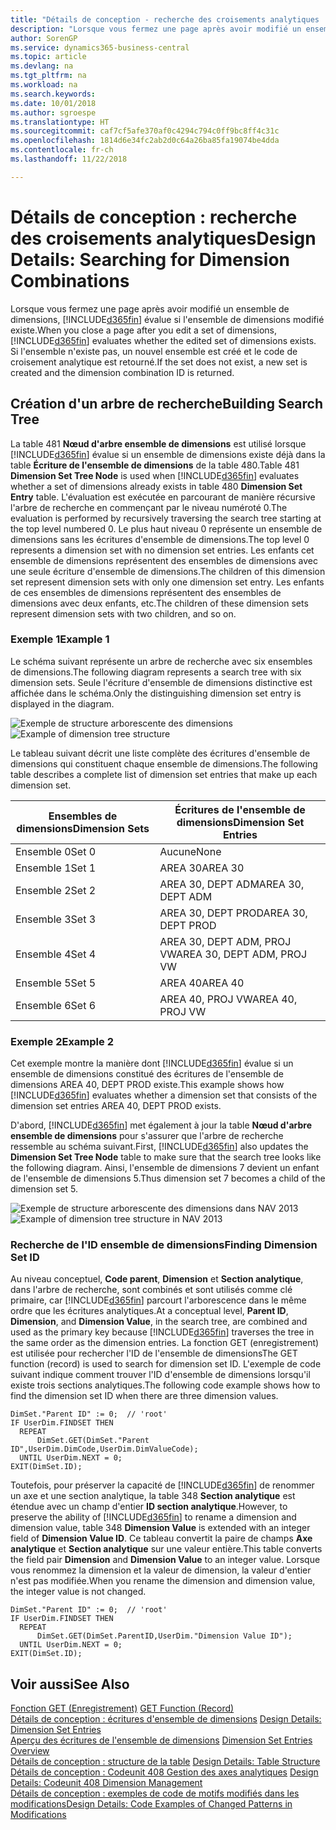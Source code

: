 ```yaml
---
title: "Détails de conception - recherche des croisements analytiques | Microsoft Docs"
description: "Lorsque vous fermez une page après avoir modifié un ensemble de dimensions, Business Central évalue si l'ensemble de dimensions modifié existe. Si l'ensemble n'existe pas, un nouvel ensemble est créé et le code de croisement analytique est retourné."
author: SorenGP
ms.service: dynamics365-business-central
ms.topic: article
ms.devlang: na
ms.tgt_pltfrm: na
ms.workload: na
ms.search.keywords: 
ms.date: 10/01/2018
ms.author: sgroespe
ms.translationtype: HT
ms.sourcegitcommit: caf7cf5afe370af0c4294c794c0ff9bc8ff4c31c
ms.openlocfilehash: 1814d6e34fc2ab2d0c64a26ba85fa19074be4dda
ms.contentlocale: fr-ch
ms.lasthandoff: 11/22/2018

---
```

# <a name="design-details-searching-for-dimension-combinations"></a><span data-ttu-id="e0cd8-104">Détails de conception : recherche des croisements analytiques</span><span class="sxs-lookup"><span data-stu-id="e0cd8-104">Design Details: Searching for Dimension Combinations</span></span>
<span data-ttu-id="e0cd8-105">Lorsque vous fermez une page après avoir modifié un ensemble de dimensions, [!INCLUDE[d365fin](includes/d365fin_md.md)] évalue si l'ensemble de dimensions modifié existe.</span><span class="sxs-lookup"><span data-stu-id="e0cd8-105">When you close a page after you edit a set of dimensions, [!INCLUDE[d365fin](includes/d365fin_md.md)] evaluates whether the edited set of dimensions exists.</span></span> <span data-ttu-id="e0cd8-106">Si l'ensemble n'existe pas, un nouvel ensemble est créé et le code de croisement analytique est retourné.</span><span class="sxs-lookup"><span data-stu-id="e0cd8-106">If the set does not exist, a new set is created and the dimension combination ID is returned.</span></span>  

## <a name="building-search-tree"></a><span data-ttu-id="e0cd8-107">Création d'un arbre de recherche</span><span class="sxs-lookup"><span data-stu-id="e0cd8-107">Building Search Tree</span></span>  
 <span data-ttu-id="e0cd8-108">La table 481 **Nœud d'arbre ensemble de dimensions** est utilisé lorsque [!INCLUDE[d365fin](includes/d365fin_md.md)] évalue si un ensemble de dimensions existe déjà dans la table **Écriture de l'ensemble de dimensions** de la table 480.</span><span class="sxs-lookup"><span data-stu-id="e0cd8-108">Table 481 **Dimension Set Tree Node** is used when [!INCLUDE[d365fin](includes/d365fin_md.md)] evaluates whether a set of dimensions already exists in table 480 **Dimension Set Entry** table.</span></span> <span data-ttu-id="e0cd8-109">L'évaluation est exécutée en parcourant de manière récursive l'arbre de recherche en commençant par le niveau numéroté 0.</span><span class="sxs-lookup"><span data-stu-id="e0cd8-109">The evaluation is performed by recursively traversing the search tree starting at the top level numbered 0.</span></span> <span data-ttu-id="e0cd8-110">Le plus haut niveau 0 représente un ensemble de dimensions sans les écritures d'ensemble de dimensions.</span><span class="sxs-lookup"><span data-stu-id="e0cd8-110">The top level 0 represents a dimension set with no dimension set entries.</span></span> <span data-ttu-id="e0cd8-111">Les enfants cet ensemble de dimensions représentent des ensembles de dimensions avec une seule écriture d'ensemble de dimensions.</span><span class="sxs-lookup"><span data-stu-id="e0cd8-111">The children of this dimension set represent dimension sets with only one dimension set entry.</span></span> <span data-ttu-id="e0cd8-112">Les enfants de ces ensembles de dimensions représentent des ensembles de dimensions avec deux enfants, etc.</span><span class="sxs-lookup"><span data-stu-id="e0cd8-112">The children of these dimension sets represent dimension sets with two children, and so on.</span></span>  

### <a name="example-1"></a><span data-ttu-id="e0cd8-113">Exemple 1</span><span class="sxs-lookup"><span data-stu-id="e0cd8-113">Example 1</span></span>  
 <span data-ttu-id="e0cd8-114">Le schéma suivant représente un arbre de recherche avec six ensembles de dimensions.</span><span class="sxs-lookup"><span data-stu-id="e0cd8-114">The following diagram represents a search tree with six dimension sets.</span></span> <span data-ttu-id="e0cd8-115">Seule l'écriture d'ensemble de dimensions distinctive est affichée dans le schéma.</span><span class="sxs-lookup"><span data-stu-id="e0cd8-115">Only the distinguishing dimension set entry is displayed in the diagram.</span></span>  

 <span data-ttu-id="e0cd8-116">![Exemple de structure arborescente des dimensions](media/nav2013_dimension_tree.png "Exemple de structure arborescente des dimensions")</span><span class="sxs-lookup"><span data-stu-id="e0cd8-116">![Example of dimension tree structure](media/nav2013_dimension_tree.png "Example of dimension tree structure")</span></span>  

 <span data-ttu-id="e0cd8-117">Le tableau suivant décrit une liste complète des écritures d'ensemble de dimensions qui constituent chaque ensemble de dimensions.</span><span class="sxs-lookup"><span data-stu-id="e0cd8-117">The following table describes a complete list of dimension set entries that make up each dimension set.</span></span>  

|<span data-ttu-id="e0cd8-118">Ensembles de dimensions</span><span class="sxs-lookup"><span data-stu-id="e0cd8-118">Dimension Sets</span></span>|<span data-ttu-id="e0cd8-119">Écritures de l'ensemble de dimensions</span><span class="sxs-lookup"><span data-stu-id="e0cd8-119">Dimension Set Entries</span></span>|  
|--------------------|---------------------------|  
|<span data-ttu-id="e0cd8-120">Ensemble 0</span><span class="sxs-lookup"><span data-stu-id="e0cd8-120">Set 0</span></span>|<span data-ttu-id="e0cd8-121">Aucune</span><span class="sxs-lookup"><span data-stu-id="e0cd8-121">None</span></span>|  
|<span data-ttu-id="e0cd8-122">Ensemble 1</span><span class="sxs-lookup"><span data-stu-id="e0cd8-122">Set 1</span></span>|<span data-ttu-id="e0cd8-123">AREA 30</span><span class="sxs-lookup"><span data-stu-id="e0cd8-123">AREA 30</span></span>|  
|<span data-ttu-id="e0cd8-124">Ensemble 2</span><span class="sxs-lookup"><span data-stu-id="e0cd8-124">Set 2</span></span>|<span data-ttu-id="e0cd8-125">AREA 30, DEPT ADM</span><span class="sxs-lookup"><span data-stu-id="e0cd8-125">AREA 30, DEPT ADM</span></span>|  
|<span data-ttu-id="e0cd8-126">Ensemble 3</span><span class="sxs-lookup"><span data-stu-id="e0cd8-126">Set 3</span></span>|<span data-ttu-id="e0cd8-127">AREA 30, DEPT PROD</span><span class="sxs-lookup"><span data-stu-id="e0cd8-127">AREA 30, DEPT PROD</span></span>|  
|<span data-ttu-id="e0cd8-128">Ensemble 4</span><span class="sxs-lookup"><span data-stu-id="e0cd8-128">Set 4</span></span>|<span data-ttu-id="e0cd8-129">AREA 30, DEPT ADM, PROJ VW</span><span class="sxs-lookup"><span data-stu-id="e0cd8-129">AREA 30, DEPT ADM, PROJ VW</span></span>|  
|<span data-ttu-id="e0cd8-130">Ensemble 5</span><span class="sxs-lookup"><span data-stu-id="e0cd8-130">Set 5</span></span>|<span data-ttu-id="e0cd8-131">AREA 40</span><span class="sxs-lookup"><span data-stu-id="e0cd8-131">AREA 40</span></span>|  
|<span data-ttu-id="e0cd8-132">Ensemble 6</span><span class="sxs-lookup"><span data-stu-id="e0cd8-132">Set 6</span></span>|<span data-ttu-id="e0cd8-133">AREA 40, PROJ VW</span><span class="sxs-lookup"><span data-stu-id="e0cd8-133">AREA 40, PROJ VW</span></span>|  

### <a name="example-2"></a><span data-ttu-id="e0cd8-134">Exemple 2</span><span class="sxs-lookup"><span data-stu-id="e0cd8-134">Example 2</span></span>  
 <span data-ttu-id="e0cd8-135">Cet exemple montre la manière dont [!INCLUDE[d365fin](includes/d365fin_md.md)] évalue si un ensemble de dimensions constitué des écritures de l'ensemble de dimensions AREA 40, DEPT PROD existe.</span><span class="sxs-lookup"><span data-stu-id="e0cd8-135">This example shows how [!INCLUDE[d365fin](includes/d365fin_md.md)] evaluates whether a dimension set that consists of the dimension set entries AREA 40, DEPT PROD exists.</span></span>  

 <span data-ttu-id="e0cd8-136">D'abord, [!INCLUDE[d365fin](includes/d365fin_md.md)] met également à jour la table **Nœud d'arbre ensemble de dimensions** pour s'assurer que l'arbre de recherche ressemble au schéma suivant.</span><span class="sxs-lookup"><span data-stu-id="e0cd8-136">First, [!INCLUDE[d365fin](includes/d365fin_md.md)] also updates the **Dimension Set Tree Node** table to make sure that the search tree looks like the following diagram.</span></span> <span data-ttu-id="e0cd8-137">Ainsi, l'ensemble de dimensions 7 devient un enfant de l'ensemble de dimensions 5.</span><span class="sxs-lookup"><span data-stu-id="e0cd8-137">Thus dimension set 7 becomes a child of the dimension set 5.</span></span>  

 <span data-ttu-id="e0cd8-138">![Exemple de structure arborescente des dimensions dans NAV 2013](media/nav2013_dimension_tree_example2.png "Exemple de structure arborescente des dimensions dans NAV 2013")</span><span class="sxs-lookup"><span data-stu-id="e0cd8-138">![Example of dimension tree structure in NAV 2013](media/nav2013_dimension_tree_example2.png "Example of dimension tree structure in NAV 2013")</span></span>  

### <a name="finding-dimension-set-id"></a><span data-ttu-id="e0cd8-139">Recherche de l'ID ensemble de dimensions</span><span class="sxs-lookup"><span data-stu-id="e0cd8-139">Finding Dimension Set ID</span></span>  
 <span data-ttu-id="e0cd8-140">Au niveau conceptuel, **Code parent**, **Dimension** et **Section analytique**, dans l'arbre de recherche, sont combinés et sont utilisés comme clé primaire, car [!INCLUDE[d365fin](includes/d365fin_md.md)] parcourt l'arborescence dans le même ordre que les écritures analytiques.</span><span class="sxs-lookup"><span data-stu-id="e0cd8-140">At a conceptual level, **Parent ID**, **Dimension**, and **Dimension Value**, in the search tree, are combined and used as the primary key because [!INCLUDE[d365fin](includes/d365fin_md.md)] traverses the tree in the same order as the dimension entries.</span></span> <span data-ttu-id="e0cd8-141">La fonction GET (enregistrement) est utilisée pour rechercher l'ID de l'ensemble de dimensions</span><span class="sxs-lookup"><span data-stu-id="e0cd8-141">The GET function (record) is used to search for dimension set ID.</span></span> <span data-ttu-id="e0cd8-142">L'exemple de code suivant indique comment trouver l'ID d'ensemble de dimensions lorsqu'il existe trois sections analytiques.</span><span class="sxs-lookup"><span data-stu-id="e0cd8-142">The following code example shows how to find the dimension set ID when there are three dimension values.</span></span>  

```  
DimSet."Parent ID" := 0;  // 'root'  
IF UserDim.FINDSET THEN  
  REPEAT  
      DimSet.GET(DimSet."Parent ID",UserDim.DimCode,UserDim.DimValueCode);  
  UNTIL UserDim.NEXT = 0;  
EXIT(DimSet.ID);  

```  

 <span data-ttu-id="e0cd8-143">Toutefois, pour préserver la capacité de [!INCLUDE[d365fin](includes/d365fin_md.md)] de renommer un axe et une section analytique, la table 348 **Section analytique** est étendue avec un champ d'entier **ID section analytique**.</span><span class="sxs-lookup"><span data-stu-id="e0cd8-143">However, to preserve the ability of [!INCLUDE[d365fin](includes/d365fin_md.md)] to rename a dimension and dimension value, table 348 **Dimension Value** is extended with an integer field of **Dimension Value ID**.</span></span> <span data-ttu-id="e0cd8-144">Ce tableau convertit la paire de champs **Axe analytique** et **Section analytique** sur une valeur entière.</span><span class="sxs-lookup"><span data-stu-id="e0cd8-144">This table converts the field pair **Dimension** and **Dimension Value** to an integer value.</span></span> <span data-ttu-id="e0cd8-145">Lorsque vous renommez la dimension et la valeur de dimension, la valeur d'entier n'est pas modifiée.</span><span class="sxs-lookup"><span data-stu-id="e0cd8-145">When you rename the dimension and dimension value, the integer value is not changed.</span></span>  

```  
DimSet."Parent ID" := 0;  // 'root'  
IF UserDim.FINDSET THEN  
  REPEAT  
      DimSet.GET(DimSet.ParentID,UserDim."Dimension Value ID");  
  UNTIL UserDim.NEXT = 0;  
EXIT(DimSet.ID);  

```  

## <a name="see-also"></a><span data-ttu-id="e0cd8-146">Voir aussi</span><span class="sxs-lookup"><span data-stu-id="e0cd8-146">See Also</span></span>  
 <span data-ttu-id="e0cd8-147">[Fonction GET (Enregistrement)](/dynamics-nav/GET-Function--Record-)  </span><span class="sxs-lookup"><span data-stu-id="e0cd8-147">[GET Function (Record)](/dynamics-nav/GET-Function--Record-)  </span></span>  
 <span data-ttu-id="e0cd8-148">[Détails de conception : écritures d'ensemble de dimensions](design-details-dimension-set-entries.md) </span><span class="sxs-lookup"><span data-stu-id="e0cd8-148">[Design Details: Dimension Set Entries](design-details-dimension-set-entries.md) </span></span>  
 <span data-ttu-id="e0cd8-149">[Aperçu des écritures de l'ensemble de dimensions](design-details-dimension-set-entries-overview.md) </span><span class="sxs-lookup"><span data-stu-id="e0cd8-149">[Dimension Set Entries Overview](design-details-dimension-set-entries-overview.md) </span></span>  
 <span data-ttu-id="e0cd8-150">[Détails de conception : structure de la table](design-details-table-structure.md) </span><span class="sxs-lookup"><span data-stu-id="e0cd8-150">[Design Details: Table Structure](design-details-table-structure.md) </span></span>  
 <span data-ttu-id="e0cd8-151">[Détails de conception : Codeunit 408 Gestion des axes analytiques](design-details-codeunit-408-dimension-management.md) </span><span class="sxs-lookup"><span data-stu-id="e0cd8-151">[Design Details: Codeunit 408 Dimension Management](design-details-codeunit-408-dimension-management.md) </span></span>  
 [<span data-ttu-id="e0cd8-152">Détails de conception : exemples de code de motifs modifiés dans les modifications</span><span class="sxs-lookup"><span data-stu-id="e0cd8-152">Design Details: Code Examples of Changed Patterns in Modifications</span></span>](design-details-code-examples-of-changed-patterns-in-modifications.md)

